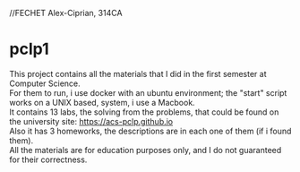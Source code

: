 //FECHET Alex-Ciprian, 314CA
# pclp1
This project contains all the materials that I did in the first semester at Computer Science.  
For them to run, i use docker with an ubuntu environment; the "start" script works on a UNIX based, system, i use a Macbook.  
It contains 13 labs, the solving from the problems, that could be found on the university site: https://acs-pclp.github.io  
Also it has 3 homeworks, the descriptions are in each one of them (if i found them).  
All the materials are for education purposes only, and I do not guaranteed for their correctness.  
